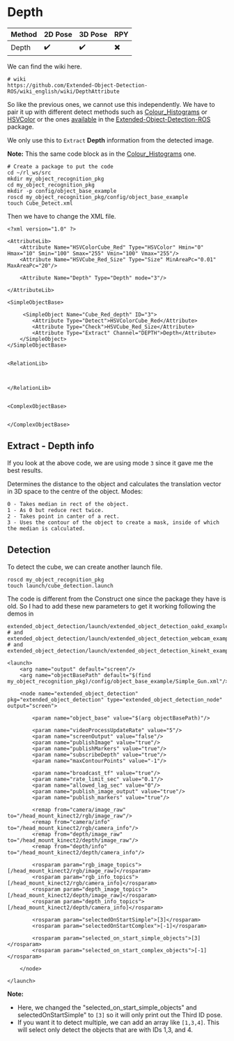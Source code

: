 # Depth

| Method            | 2D Pose   | 3D Pose  | RPY   |
| -----------       | --------  | -------- | ----- |
| Depth         |    ✔️     |   ✔️     |   ✖️  |


We can find the wiki here.
```
# wiki
https://github.com/Extended-Object-Detection-ROS/wiki_english/wiki/DepthAttribute
```

So like the previous ones, we cannot use this independently. 
We have to pair it up with different detect methods such as [Colour_Histograms](https://github.com/ncbdrck/MultiROS-Real/blob/main/ReactorX/object_pose_estimation/ColourHistograms.md) or [HSVColor](https://github.com/ncbdrck/MultiROS-Real/blob/main/ReactorX/object_pose_estimation/HSVColor.md) or the ones [available](https://github.com/Extended-Object-Detection-ROS/wiki_english/wiki/simpleobject_detection) in the [Extended-Object-Detection-ROS](https://github.com/Extended-Object-Detection-ROS) package.

We only use this to `Extract` **Depth** information from the detected image.


**Note:** This the same code block as in the [Colour_Histograms](https://github.com/ncbdrck/MultiROS-Real/blob/main/ReactorX/object_pose_estimation/ColourHistograms.md) one.

```
# Create a package to put the code
cd ~/rl_ws/src
mkdir my_object_recognition_pkg
cd my_object_recognition_pkg
mkdir -p config/object_base_example
roscd my_object_recognition_pkg/config/object_base_example
touch Cube_Detect.xml
```

Then we have to change the XML file.
```
<?xml version="1.0" ?>

<AttributeLib>
    <Attribute Name="HSVColorCube_Red" Type="HSVColor" Hmin="0" Hmax="10" Smin="100" Smax="255" Vmin="100" Vmax="255"/>
    <Attribute Name="HSVCube_Red_Size" Type="Size" MinAreaPc="0.01" MaxAreaPc="20"/>
    
    <Attribute Name="Depth" Type="Depth" mode="3"/>
    
</AttributeLib>

<SimpleObjectBase>

     <SimpleObject Name="Cube_Red_depth" ID="3">
        <Attribute Type="Detect">HSVColorCube_Red</Attribute>
        <Attribute Type="Check">HSVCube_Red_Size</Attribute>
        <Attribute Type="Extract" Channel="DEPTH">Depth</Attribute>
    </SimpleObject>
</SimpleObjectBase>


<RelationLib>



</RelationLib>


<ComplexObjectBase>


</ComplexObjectBase>

```

## Extract - Depth info

If you look at the above code, we are using mode `3` since it gave me the best results.

Determines the distance to the object and calculates the translation vector in 3D space to the centre of the object. Modes:

    0 - Takes median in rect of the object.
    1 - As 0 but reduce rect twice.
    2 - Takes point in canter of a rect.
    3 - Uses the contour of the object to create a mask, inside of which the median is calculated.


## Detection

To detect the cube, we can create another launch file.
```
roscd my_object_recognition_pkg
touch launch/cube_detection.launch
```

The code is different from the Construct one since the package they have is old. So I had to add these new parameters to get it working following the demos in 
```
extended_object_detection/launch/extended_object_detection_oakd_example.launch
# and 
extended_object_detection/launch/extended_object_detection_webcam_example.launch
# and
extended_object_detection/launch/extended_object_detection_kinekt_example.launch
```

```
<launch>
    <arg name="output" default="screen"/>
    <arg name="objectBasePath" default="$(find my_object_recognition_pkg)/config/object_base_example/Simple_Gun.xml"/>

    <node name="extended_object_detection" pkg="extended_object_detection" type="extended_object_detection_node" output="screen">

        <param name="object_base" value="$(arg objectBasePath)"/>

        <param name="videoProcessUpdateRate" value="5"/>
        <param name="screenOutput" value="false"/>
        <param name="publishImage" value="true"/>
        <param name="publishMarkers" value="true"/>
        <param name="subscribeDepth" value="true"/>
        <param name="maxContourPoints" value="-1"/>

        <param name="broadcast_tf" value="true"/>
        <param name="rate_limit_sec" value="0.1"/>
        <param name="allowed_lag_sec" value="0"/>
        <param name="publish_image_output" value="true"/>
        <param name="publish_markers" value="true"/>

        <remap from="camera/image_raw" to="/head_mount_kinect2/rgb/image_raw"/>
        <remap from="camera/info" to="/head_mount_kinect2/rgb/camera_info"/>
        <remap from="depth/image_raw" to="/head_mount_kinect2/depth/image_raw"/>
        <remap from="depth/info" to="/head_mount_kinect2/depth/camera_info"/>

        <rosparam param="rgb_image_topics">[/head_mount_kinect2/rgb/image_raw]</rosparam>
        <rosparam param="rgb_info_topics">[/head_mount_kinect2/rgb/camera_info]</rosparam>
        <rosparam param="depth_image_topics">[/head_mount_kinect2/depth/image_raw]</rosparam>
        <rosparam param="depth_info_topics">[/head_mount_kinect2/depth/camera_info]</rosparam>

        <rosparam param="selectedOnStartSimple">[3]</rosparam>
        <rosparam param="selectedOnStartComplex">[-1]</rosparam>

        <rosparam param="selected_on_start_simple_objects">[3]</rosparam>
        <rosparam param="selected_on_start_complex_objects">[-1]</rosparam>

    </node>

</launch>

```

**Note:** 
- Here, we changed the "selected_on_start_simple_objects" and selectedOnStartSimple" to `[3]` so it will only print out the Third ID pose. 
- If you want it to detect multiple, we can add an array like `[1,3,4]`. This will select only detect the objects that are with IDs 1,3, and 4.
